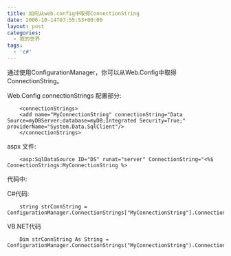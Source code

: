 ```yaml
---
title: 如何从web.config中取得ConnectionString
date: 2006-10-14T07:55:53+00:00
layout: post
categories:
  - 我的世界
tags:
  - 'c#'
---
```


通过使用ConfigurationManager，你可以从Web.Config中取得ConnectionString。

Web.Config connectionStrings 配置部分:
```
    <connectionStrings>
    <add name="MyConnectionString" connectionString="Data Source=myDBServer;database=myDB;Integrated Security=True;" providerName="System.Data.SqlClient"/>
    </connectionStrings>
```

aspx 文件:
```
    <asp:SqlDataSource ID="DS" runat="server" ConnectionString="<%$ ConnectionStrings:MyConnectionString %>
```

代码中:

C#代码:
```
    string strConnString = ConfigurationManager.ConnectionStrings["MyConnectionString"].ConnectionString;
```

VB.NET代码
```
    Dim strConnString As String = ConfigurationManager.ConnectionStrings("MyConnectionString").ConnectionString
```